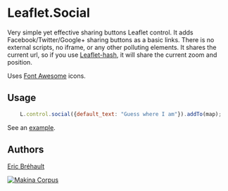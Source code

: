 Leaflet.Social
==============

Very simple yet effective sharing buttons Leaflet control.
It adds Facebook/Twitter/Google+ sharing buttons as a basic links.
There is no external scripts, no iframe, or any other polluting elements.
It shares the current url, so if you use [Leaflet-hash](https://github.com/mlevans/leaflet-hash),
it will share the current zoom and position.

Uses [Font Awesome](http://fortawesome.github.io/Font-Awesome/) icons.

Usage
-----

```javascript
    L.control.social({default_text: "Guess where I am"}).addTo(map);

```

See an [example](http://makinacorpus.github.io/Leaflet.Social/).

Authors
-------

[Eric Bréhault](https://github.com/ebrehault)

[![Makina Corpus](http://depot.makina-corpus.org/public/logo.gif)](http://makinacorpus.com)
